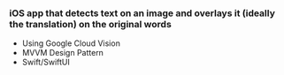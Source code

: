 ### iOS app that detects text on an image and overlays it (ideally the translation) on the original words
* Using Google Cloud Vision
* MVVM Design Pattern
* Swift/SwiftUI

